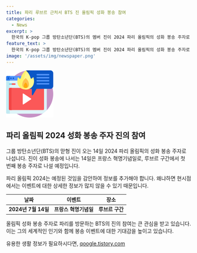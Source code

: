 ```yaml
---
title: 파리 루브르 근처서 BTS 진 올림픽 성화 봉송 참여
categories:
  - News
excerpt: >
  한국의 K-pop 그룹 방탄소년단(BTS)의 멤버 진이 2024 파리 올림픽의 성화 봉송 주자로 선정되었습니다. 이는 프랑스 혁명기념일인 14일에 루브르 구간에서 진이 첫 번째 봉송 주자로 나서는 것으로 예정돼 있습니다. BTS의 맏형 진의 이번 활동은 그룹과 함께한 활발한 세계적 활동에 새로운 의미를 부여할 것으로 보입니다.
feature_text: >
  한국의 K-pop 그룹 방탄소년단(BTS)의 멤버 진이 2024 파리 올림픽의 성화 봉송 주자로 선정되었습니다. 이는 프랑스 혁명기념일인 14일에 루브르 구간에서 진이 첫 번째 봉송 주자로 나서는 것으로 예정돼 있습니다. BTS의 맏형 진의 이번 활동은 그룹과 함께한 활발한 세계적 활동에 새로운 의미를 부여할 것으로 보입니다.
image: '/assets/img/newspaper.png'
---
```


<p><img src="/assets/img/news.png" alt="rentncar 속보" /></p>

<h2 data-ke-size="size26">파리 올림픽 2024 성화 봉송 주자 진의 참여</h2>

<p data-ke-size="size16">그룹 방탄소년단(BTS)의 맏형 진이 오는 14일 2024 파리 올림픽의 성화 봉송 주자로 나섭니다. 진이 성화 봉송에 나서는 14일은 프랑스 혁명기념일로, 루브르 구간에서 첫 번째 봉송 주자로 나설 예정입니다.</p>

<p>파리 올림픽 2024는 예정된 것임을 감안하여 정보를 추가해야 합니다. 왜냐하면 현시점에서는 이벤트에 대한 상세한 정보가 많지 않을 수 있기 때문입니다. </p>

<table>
  <thead>
    <tr>
      <th>날짜</th>
      <th>이벤트</th>
      <th>장소</th>
    </tr>
  </thead>
  <tbody>
    <tr>
      <td style="text-align: center; height: 17px;"><b>2024년 7월 14일</b></td>
      <td style="text-align: center; height: 17px;"><b>프랑스 혁명기념일</b></td>
      <td style="text-align: center; height: 17px;"><b>루브르 구간</b></td>
    </tr>
  </tbody>
</table>

<p data-ke-size="size16">올림픽 성화 봉송 주자로 파리를 방문하는 BTS의 진의 참여는 큰 관심을 받고 있습니다. 이는 그의 세계적인 인기와 함께 봉송 이벤트에 대한 기대감을 높이고 있습니다.</p>
유용한 생활 정보가 필요하시다면, <a href="https://qoogle.tistory.com" rel="dofollow">qoogle.tistory.com</a>



